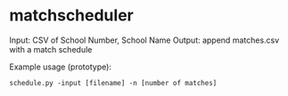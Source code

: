 # matchscheduler

Input: CSV of School Number, School Name
Output: append matches.csv with a match schedule

Example usage (prototype):

`schedule.py -input [filename] -n [number of matches]`
